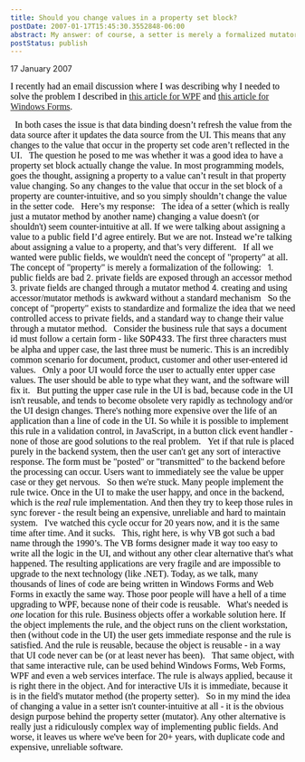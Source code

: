 ```yaml
---
title: Should you change values in a property set block?
postDate: 2007-01-17T15:45:30.3552848-06:00
abstract: My answer: of course, a setter is merely a formalized mutator method.
postStatus: publish
---
```

17 January 2007

<font face="Times New Roman" color="#000000" size="3">I recently had an email discussion where I was describing why I needed to solve the problem I described in </font>[<font face="Times New Roman" size="3">this article for WPF</font>](http://www.lhotka.net/weblog/DataBindingIssueInWPFWithSolution.aspx)<font face="Times New Roman" color="#000000" size="3"> and </font>[<font face="Times New Roman" size="3">this article for Windows Forms</font>](http://www.lhotka.net/weblog/WindowsFormsBindingIssueAComponentSolution.aspx)<font face="Times New Roman" color="#000000" size="3">. </font>

<?xml:namespace prefix = o ns = "urn:schemas-microsoft-com:office:office" /><o:p><font face="Times New Roman" color="#000000" size="3">&nbsp;</font></o:p>

<font face="Times New Roman" color="#000000" size="3">In both cases the issue is that data binding doesn’t refresh the value from the data source after it updates the data source from the UI. This means that any changes to the value that occur in the property set code aren’t reflected in the UI.</font>

<o:p><font face="Times New Roman" color="#000000" size="3">&nbsp;</font></o:p>

<font face="Times New Roman" color="#000000" size="3">The question he posed to me was whether it was a good idea to have a property set block actually change the value. In most programming models, goes the thought, assigning a property to a value can’t result in that property value changing. So any changes to the value that occur in the set block of a property are counter-intuitive, and so you simply shouldn’t change the value in the setter code.</font>

<o:p><font face="Times New Roman" color="#000000" size="3">&nbsp;</font></o:p>

<font face="Times New Roman" color="#000000" size="3">Here’s my response:</font>

<o:p><font face="Times New Roman" color="#000000" size="3">&nbsp;</font></o:p>

<font size="3"><font color="#000000"><font face="Times New Roman">The idea of a setter (which is really just a mutator method by another name) changing a value doesn't (or shouldn't) seem counter-intuitive at all.<o:p></o:p></font></font></font>

<font face="Times New Roman" color="#000000" size="3"></font>

<font face="Times New Roman" color="#000000" size="3">If we were talking about assigning a value to a public field I’d agree entirely. But we are not. Instead we’re talking about assigning a value to a property, and that’s very different.</font>

<o:p><font face="Times New Roman" color="#000000" size="3">&nbsp;</font></o:p>

<font face="Times New Roman" color="#000000" size="3">If all we wanted were public fields, we wouldn't need the concept of "property" at all. The concept of "property" is merely a formalization of the following:</font>

<o:p><font face="Times New Roman" color="#000000" size="3">&nbsp;</font></o:p>

1. <font size="3"><font color="#000000"><font face="Times New Roman">public fields are bad<o:p></o:p></font></font></font>
2. <font size="3"><font color="#000000"><font face="Times New Roman">private fields are exposed through an accessor method<o:p></o:p></font></font></font>
3. <font size="3"><font color="#000000"><font face="Times New Roman">private fields are changed through a mutator method<o:p></o:p></font></font></font>
4. <font size="3"><font color="#000000"><font face="Times New Roman">creating and using accessor/mutator methods is awkward without a standard mechanism<o:p></o:p></font></font></font>


<o:p><font face="Times New Roman" color="#000000" size="3">&nbsp;</font></o:p>

<font size="3"><font color="#000000"><font face="Times New Roman">So the concept of "property" exists to standardize and formalize the idea that we need controlled access to private fields, and a standard way to change their value through a mutator method.<o:p></o:p></font></font></font>

<font size="3"><font color="#000000"><font face="Times New Roman"><span style="mso-spacerun: yes">&nbsp;</span><o:p></o:p></font></font></font>

<font size="3"><font color="#000000"><font face="Times New Roman">Consider the business rule that says a document id must follow a certain form - like </font><span style="FONT-FAMILY: 'Courier New'">SOP433</span><font face="Times New Roman">. The first three characters must be alpha and upper case, the last three must be numeric. This is an incredibly common scenario for document, product, customer and other user-entered id values.<o:p></o:p></font></font></font>

<font size="3"><font color="#000000"><font face="Times New Roman"><span style="mso-spacerun: yes">&nbsp;</span><o:p></o:p></font></font></font>

<font size="3"><font color="#000000"><font face="Times New Roman">Only a poor UI would force the user to actually enter upper case values. The user should be able to type what they want, and the software will fix it.<o:p></o:p></font></font></font>

<font size="3"><font color="#000000"><font face="Times New Roman"><span style="mso-spacerun: yes">&nbsp;</span><o:p></o:p></font></font></font>

<font size="3"><font color="#000000"><font face="Times New Roman">But putting the upper case rule in the UI is bad, because code in the UI isn't reusable, and tends to become obsolete very rapidly as technology and/or the UI design changes. There's nothing more expensive over the life of an application than a line of code in the UI. So while it is possible to implement this rule in a validation control, in JavaScript, in a button click event handler - none of those are good solutions to the real problem.<o:p></o:p></font></font></font>

<font size="3"><font color="#000000"><font face="Times New Roman"><span style="mso-spacerun: yes">&nbsp;</span><o:p></o:p></font></font></font>

<font size="3"><font color="#000000"><font face="Times New Roman">Yet if that rule is placed purely in the backend system, then the user can't get any sort of interactive response. The form must be "posted" or "transmitted" to the backend before the processing can occur. Users want to immediately see the value be upper case or they get nervous.<o:p></o:p></font></font></font>

<font size="3"><font color="#000000"><font face="Times New Roman"><span style="mso-spacerun: yes">&nbsp;</span><o:p></o:p></font></font></font>

<font size="3"><font color="#000000"><font face="Times New Roman">So then we're stuck. Many people implement the rule twice. Once in the UI to make the user happy, and once in the backend, which is the <i style="mso-bidi-font-style: normal">real</i> rule implementation. And then they try to keep those rules in sync forever - the result being an expensive, unreliable and hard to maintain system.<o:p></o:p></font></font></font>

<font size="3"><font color="#000000"><font face="Times New Roman"><span style="mso-spacerun: yes">&nbsp;</span><o:p></o:p></font></font></font>

<font size="3"><font color="#000000"><font face="Times New Roman">I've watched this cycle occur for 20 years now, and it is the same time after time. And it sucks. <o:p></o:p></font></font></font>

<font size="3"><font color="#000000"><font face="Times New Roman"><span style="mso-spacerun: yes">&nbsp;</span><o:p></o:p></font></font></font>

<font size="3"><font color="#000000"><font face="Times New Roman">This, right here, is why VB got such a bad name through the 1990’s. The VB forms designer made it way too easy to write all the logic in the UI, and without any other clear alternative that's what happened. The resulting applications are very fragile and are impossible to upgrade to the next technology (like .NET). Today, as we talk, many thousands of lines of code are being written in Windows Forms and Web Forms in exactly the same way. Those poor people will have a hell of a time upgrading to WPF, because none of their code is reusable.<o:p></o:p></font></font></font>

<font size="3"><font color="#000000"><font face="Times New Roman"><span style="mso-spacerun: yes">&nbsp;</span><o:p></o:p></font></font></font>

<font size="3"><font color="#000000"><font face="Times New Roman">What's needed is <i style="mso-bidi-font-style: normal">one</i> location for this rule. Business objects offer a workable solution here. If the object implements the rule, and the object runs on the client workstation, then (without code in the UI) the user gets immediate response and the rule is satisfied. And the rule is reusable, because the object is reusable - in a way that UI code never can be (or at least never has been).<o:p></o:p></font></font></font>

<font size="3"><font color="#000000"><font face="Times New Roman"><span style="mso-spacerun: yes">&nbsp;</span><o:p></o:p></font></font></font>

<font size="3"><font color="#000000"><font face="Times New Roman">That same object, with that same interactive rule, can be used behind Windows Forms, Web Forms, WPF and even a web services interface. The rule is always applied, because it is right there in the object. And for interactive UIs it is immediate, because it is in the field's mutator method (the property setter).<o:p></o:p></font></font></font>

<font size="3"><font color="#000000"><font face="Times New Roman"><span style="mso-spacerun: yes">&nbsp;</span><o:p></o:p></font></font></font>

<font face="Times New Roman" color="#000000" size="3">So in my mind the idea of changing a value in a setter isn't counter-intuitive at all - it is the obvious design purpose behind the property setter (mutator). Any other alternative is really just a ridiculously complex way of implementing public fields. And worse, it leaves us where we've been for 20+ years, with duplicate code and expensive, unreliable software.</font>
